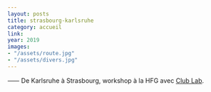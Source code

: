 ```yaml
---
layout: posts
title: strasbourg-karlsruhe
category: accueil
link:
year: 2019
images: 
- "/assets/route.jpg"
- "/assets/divers.jpg"
---
```


⸺ De Karlsruhe à Strasbourg, workshop à la HFG avec [Club Lab][1].

[1]: https://potagerclublab.bigcartel.com/